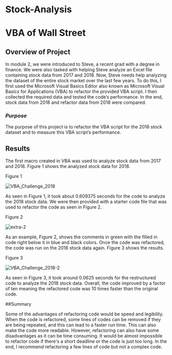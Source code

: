 # Stock-Analysis
# VBA of Wall Street

## Overview of Project 
In module 2, we were introduced to Steve, a recent grad with a degree in finance.  We were also tasked with helping Steve analyze an Excel file containing stock data from 2017 and 2018.  Now, Steve needs help analyzing the dataset of the entire stock market over the last few years.  To do this, I first used the Microsoft Visual Basics Editor also known as Microsoft Visual Basics for Applications (VBA) to refactor the provided VBA script. I then collected the required data and tested the code’s performance.  In the end, stock data from 2018 and refactor data from 2018 were compared.  

  ### *Purpose*
  The purpose of this project is to refactor the VBA script for the 2018 stock dataset and to measure this VBA script’s performance.

## Results
The first macro created in VBA was used to analyze stock data from 2017 and 2018. Figure 1 shows the analyzed stock data for 2018.

Figure 1

![VBA_Challenge_2018](https://user-images.githubusercontent.com/115508896/204389460-faff08b8-9ea3-4e50-b4a8-d3d6912a7dcd.png)

As seen in Figure 1, it took about 0.609375 seconds for the code to analyze the 2018 stock data.  We were then provided with a starter code file that was used to refactor the code as seen in Figure 2.  

Figure 2

![extra-2](https://user-images.githubusercontent.com/115508896/204389482-4b9e740e-069d-4579-8010-171571d0427f.png)

As an example, Figure 2, shows the comments in green with the filled in code right below it in blue and black colors.  Once the code was refactored, the code was run on the 2018 stock data again.  Figure 3 shows the results.

Figure 3

![VBA_Challenge_2018-2](https://user-images.githubusercontent.com/115508896/204389513-c321c643-9e85-49e0-8439-476c4d2a7eae.png)

As seen in Figure 3, it took around 0.0625 seconds for the restructured code to analyze the 2018 stock data. Overall, the code improved by a factor of ten meaning the refactored code was 10 times faster than the original code. 

##Summary

Some of the advantages of refactoring code would be speed and legibility. When the code is refactored, some lines of codes can be removed if they are being repeated, and this can lead to a faster run time.  This can also make the code more readable.  However, refactoring can also have some disadvantages as it can be time consuming.  It would be almost impossible to refactor code if there's a short deadline or the code is just too long.  In the end, I recommend refactoring a few lines of code but not a complex code. 
